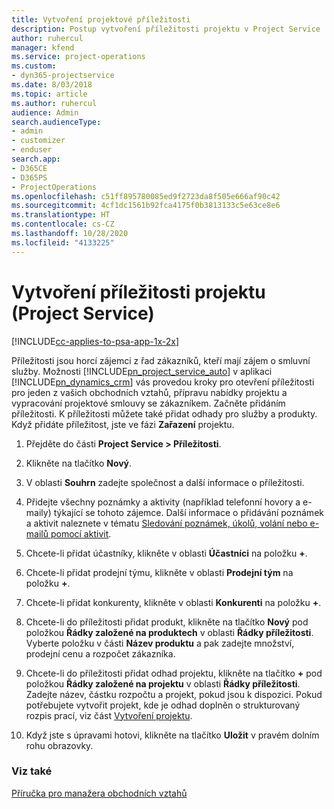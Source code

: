 ```yaml
---
title: Vytvoření projektové příležitosti
description: Postup vytvoření příležitosti projektu v Project Service
author: ruhercul
manager: kfend
ms.service: project-operations
ms.custom:
- dyn365-projectservice
ms.date: 8/03/2018
ms.topic: article
ms.author: ruhercul
audience: Admin
search.audienceType:
- admin
- customizer
- enduser
search.app:
- D365CE
- D365PS
- ProjectOperations
ms.openlocfilehash: c51ff895780085ed9f2723da8f505e666af90c42
ms.sourcegitcommit: 4cf1dc1561b92fca4175f0b3813133c5e63ce8e6
ms.translationtype: HT
ms.contentlocale: cs-CZ
ms.lasthandoff: 10/28/2020
ms.locfileid: "4133225"
---
```

# <a name="create-a-project-opportunity-project-service"></a>Vytvoření příležitosti projektu (Project Service)

[!INCLUDE[cc-applies-to-psa-app-1x-2x](../includes/cc-applies-to-psa-app-1x-2x.md)]

Příležitosti jsou horcí zájemci z řad zákazníků, kteří mají zájem o smluvní služby. Možnosti [!INCLUDE[pn_project_service_auto](../includes/pn-project-service-auto.md)] v aplikaci [!INCLUDE[pn_dynamics_crm](../includes/pn-dynamics-crm.md)] vás provedou kroky pro otevření příležitosti pro jeden z vašich obchodních vztahů, přípravu nabídky projektu a vypracování projektové smlouvy se zákazníkem. Začněte přidáním příležitosti. K příležitosti můžete také přidat odhady pro služby a produkty. Když přidáte příležitost, jste ve fázi **Zařazení** projektu.  
  
1.  Přejděte do části **Project Service > Příležitosti**.  
  
2.  Klikněte na tlačítko **Nový**.  
  
3.  V oblasti **Souhrn** zadejte společnost a další informace o příležitosti.  
  
4.  Přidejte všechny poznámky a aktivity (například telefonní hovory a e-maily) týkající se tohoto zájemce. Další informace o přidávání poznámek a aktivit naleznete v tématu [Sledování poznámek, úkolů, volání nebo e-mailů pomocí aktivit](https://docs.microsoft.com/dynamics365/customerengagement/on-premises/basics/work-with-activities).  
  
5.  Chcete-li přidat účastníky, klikněte v oblasti **Účastníci** na položku **+**.  
  
6.  Chcete-li přidat prodejní týmu, klikněte v oblasti **Prodejní tým** na položku **+**.  
  
7.  Chcete-li přidat konkurenty, klikněte v oblasti **Konkurenti** na položku **+**.  
  
8.  Chcete-li do příležitosti přidat produkt, klikněte na tlačítko **Nový** pod položkou **Řádky založené na produktech** v oblasti **Řádky příležitosti**. Vyberte položku v části **Název produktu** a pak zadejte množství, prodejní cenu a rozpočet zákazníka.  
  
9. Chcete-li do příležitosti přidat odhad projektu, klikněte na tlačítko **+** pod položkou **Řádky založené na projektu** v oblasti **Řádky příležitosti**. Zadejte název, částku rozpočtu a projekt, pokud jsou k dispozici. Pokud potřebujete vytvořit projekt, kde je odhad doplněn o strukturovaný rozpis prací, viz část [Vytvoření projektu](../psa/create-project.md).  
  
10. Když jste s úpravami hotovi, klikněte na tlačítko **Uložit** v pravém dolním rohu obrazovky.  
  
### <a name="see-also"></a>Viz také  
 [Příručka pro manažera obchodních vztahů](../psa/account-manager-guide.md)
